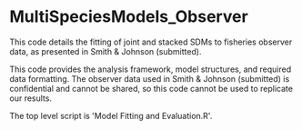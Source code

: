# MultiSpeciesModels_Observer
This code details the fitting of joint and stacked SDMs to fisheries observer data, as presented in Smith & Johnson (submitted). 

This code provides the analysis framework, model structures, and required data formatting. The observer data used in Smith & Johnson (submitted) is confidential and cannot be shared, so this code cannot be used to replicate our results.

The top level script is 'Model Fitting and Evaluation.R'.
